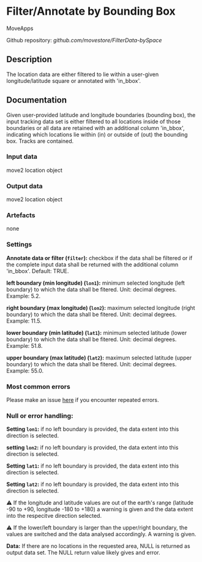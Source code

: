 # Filter/Annotate by Bounding Box
MoveApps

Github repository: *github.com/movestore/FilterData-bySpace*

## Description
The location data are either filtered to lie within a user-given longitude/latitude square or annotated with 'in_bbox'.

## Documentation
Given user-provided latitude and longitude boundaries (bounding box), the input tracking data set is either filtered to all locations inside of those boundaries or all data are retained with an additional column 'in_bbox', indicating which locations lie within (in) or outside of (out) the bounding box. Tracks are contained.

### Input data
move2 location object

### Output data
move2 location object

### Artefacts
none

### Settings 
**Annotate data or filter (`filter`):** checkbox if the data shall be filtered or if the complete input data shall be returned with the additional column 'in_bbox'. Default: TRUE.

**left boundary (min longitude) (`lon1`):** minimum selected longitude (left boundary) to which the data shall be fitered. Unit: decimal degrees. Example: 5.2.

**right boundary (max longitude) (`lon2`):** maximum selected longitude (right boundary) to which the data shall be fitered. Unit: decimal degrees. Example: 11.5.

**lower boundary (min latitude) (`lat1`):** minimum selected latitude (lower boundary) to which the data shall be fitered. Unit: decimal degrees. Example: 51.8.

**upper boundary (max latitude) (`lat2`):** maximum selected latitude (upper boundary) to which the data shall be fitered. Unit: decimal degrees. Example: 55.0.

### Most common errors
Please make an issue [here](https://github.com/movestore/FilterData-bySpace/issues) if you encounter repeated errors.

### Null or error handling:
**Setting `lon1`:** if no left boundary is provided, the data extent into this direction is selected.

**setting `lon2`:** if no left boundary is provided, the data extent into this direction is selected.

**Setting `lat1`:** if no left boundary is provided, the data extent into this direction is selected.

**Setting `lat2`:** if no left boundary is provided, the data extent into this direction is selected.

:warning: If the longitude and latitude values are out of the earth's range (latitude -90 to +90, longitude -180 to +180) a warning is given and the data extent into the respecitve direction selected.

:warning: If the lower/left boundary is larger than the upper/right boundary, the values are switched and the data analysed accordingly. A warning is given.

**Data:** If there are no locations in the requested area, NULL is returned as output data set. The NULL return value likely gives and error.
